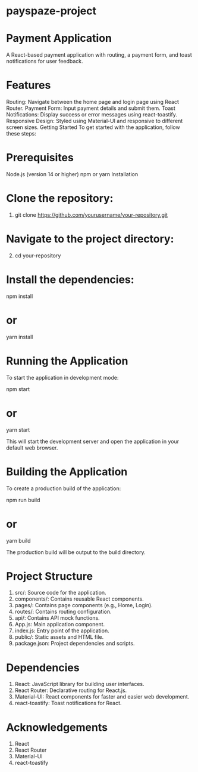 # payspaze-project

# Payment Application
A React-based payment application with routing, a payment form, and toast notifications for user feedback.

# Features
Routing: Navigate between the home page and login page using React Router.
Payment Form: Input payment details and submit them.
Toast Notifications: Display success or error messages using react-toastify.
Responsive Design: Styled using Material-UI and responsive to different screen sizes.
Getting Started
To get started with the application, follow these steps:

# Prerequisites
Node.js (version 14 or higher)
npm or yarn
Installation

# Clone the repository:

1. git clone https://github.com/yourusername/your-repository.git


# Navigate to the project directory:

2. cd your-repository

# Install the dependencies:

npm install
# or
yarn install


# Running the Application
To start the application in development mode:

npm start
# or
yarn start

This will start the development server and open the application in your default web browser.



# Building the Application
To create a production build of the application:

npm run build
# or
yarn build

The production build will be output to the build directory.


# Project Structure
 1. src/: Source code for the application.
 2. components/: Contains reusable React components.
 3. pages/: Contains page components (e.g., Home, Login).
 4. routes/: Contains routing configuration.
 5. api/: Contains API mock functions.
 6. App.js: Main application component.
 7. index.js: Entry point of the application.
 8. public/: Static assets and HTML file.
 9. package.json: Project dependencies and scripts.


# Dependencies
 1. React: JavaScript library for building user interfaces.
 2. React Router: Declarative routing for React.js.
 3. Material-UI: React components for faster and easier web development.
 4. react-toastify: Toast notifications for React.



# Acknowledgements
1. React
2. React Router
3. Material-UI
4. react-toastify
